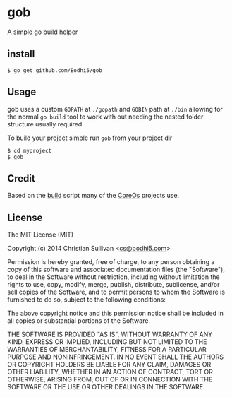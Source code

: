 
# gob

A simple go build helper

## install

```
$ go get github.com/Bodhi5/gob
```

## Usage

gob uses a custom `GOPATH` at `./gopath` and `GOBIN` path at `./bin`
allowing for the normal `go build` tool to work with out needing the nested
folder structure usually required.

To build your project simple run `gob` from your project dir

```
$ cd myproject
$ gob
```

## Credit

Based on the [build](https://github.com/coreos/fleet/blob/master/build) script many of the [CoreOs](https://github.com/coreos) projects use.

## License

The MIT License (MIT)

Copyright (c) 2014 Christian Sullivan &lt;cs@bodhi5.com&gt;

Permission is hereby granted, free of charge, to any person obtaining a copy
of this software and associated documentation files (the "Software"), to deal
in the Software without restriction, including without limitation the rights
to use, copy, modify, merge, publish, distribute, sublicense, and/or sell
copies of the Software, and to permit persons to whom the Software is
furnished to do so, subject to the following conditions:

The above copyright notice and this permission notice shall be included in
all copies or substantial portions of the Software.

THE SOFTWARE IS PROVIDED "AS IS", WITHOUT WARRANTY OF ANY KIND, EXPRESS OR
IMPLIED, INCLUDING BUT NOT LIMITED TO THE WARRANTIES OF MERCHANTABILITY,
FITNESS FOR A PARTICULAR PURPOSE AND NONINFRINGEMENT. IN NO EVENT SHALL THE
AUTHORS OR COPYRIGHT HOLDERS BE LIABLE FOR ANY CLAIM, DAMAGES OR OTHER
LIABILITY, WHETHER IN AN ACTION OF CONTRACT, TORT OR OTHERWISE, ARISING FROM,
OUT OF OR IN CONNECTION WITH THE SOFTWARE OR THE USE OR OTHER DEALINGS IN
THE SOFTWARE.